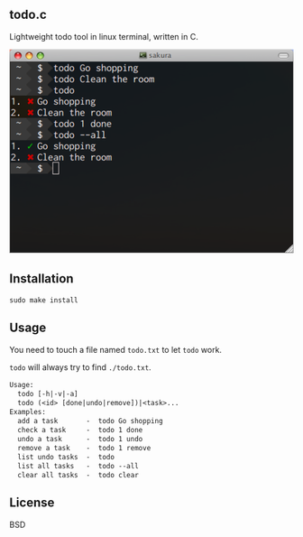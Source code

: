 todo.c
------

Lightweight todo tool in linux terminal, written in C.

![](screen-shot.png)

Installation
------------

    sudo make install


Usage
-----

You need to touch a file named `todo.txt` to let `todo` work.

`todo` will always try to find `./todo.txt`.

```
Usage:
  todo [-h|-v|-a]
  todo (<id> [done|undo|remove])|<task>...
Examples:
  add a task       -  todo Go shopping
  check a task     -  todo 1 done
  undo a task      -  todo 1 undo
  remove a task    -  todo 1 remove
  list undo tasks  -  todo
  list all tasks   -  todo --all
  clear all tasks  -  todo clear
```


License
--------

BSD
